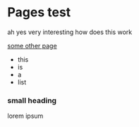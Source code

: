 # Pages test
ah yes very interesting how does this work

[some other page](other_page.md)

- this
- is
- a
- list

### small heading

lorem ipsum
